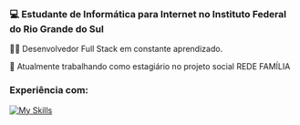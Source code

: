 ### 💻 Estudante de Informática para Internet no Instituto Federal do Rio Grande do Sul
👨‍💻 Desenvolvedor Full Stack em constante aprendizado.


🌱 Atualmente trabalhando como estagiário no projeto social REDE FAMÍLIA

### Experiência com:
[![My Skills](https://skillicons.dev/icons?i=js,php,html,css,postgresql,mysql,photoshop)](https://skillicons.dev)
<!--
**murillodominguez/murillodominguez** is a ✨ _special_ ✨ repository because its `README.md` (this file) appears on your GitHub profile.

Here are some ideas to get you started:

- 🔭 I’m currently working on ...
- 🌱 I’m currently learning ...
- 👯 I’m looking to collaborate on ...
- 🤔 I’m looking for help with ...
- 💬 Ask me about ...
- 📫 How to reach me: ...
- 😄 Pronouns: ...
- ⚡ Fun fact: ...
-->
